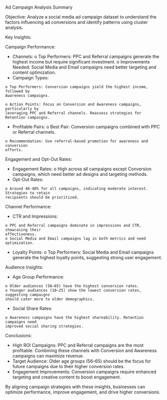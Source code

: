 Ad Campaign Analysis Summary

Objective:
Analyze a social media ad campaign dataset to understand the factors influencing ad conversions and
identify patterns using cluster analysis.

Key Insights:

Campaign Performance:

- Channels:
    o Top Performers: PPC and Referral campaigns generate the highest income but require
       significant investment.
    o Improvements Needed: Social Media and Email campaigns need better targeting and
       content optimization.
- Campaign Types:

```
o Top Performers: Conversion campaigns yield the highest income, followed by
Awareness campaigns.
```
```
o Action Points: Focus on Conversion and Awareness campaigns, particularly by
leveraging PPC and Referral channels. Reassess strategies for Retention campaigns.
```
- Profitable Pairs:
    o Best Pair: Conversion campaigns combined with PPC or Referral channels.

```
o Recommendation: Use referral-based promotion for awareness and conversion
efforts.
```
Engagement and Opt-Out Rates:

- Engagement Rates:
    o High across all campaigns except Conversion campaigns, which need better ad
       designs and targeting methods.
- Opt-Out Rates:

```
o Around 46-48% for all campaigns, indicating moderate interest. Strategies to retain
recipients should be prioritized.
```
Channel Performance:

- CTR and Impressions:


```
o PPC and Referral campaigns dominate in impressions and CTR, showcasing their
effectiveness.
o Social Media and Email campaigns lag in both metrics and need optimization.
```
- Loyalty Points:
    o Top Performers: Social Media and Email campaigns generate the highest loyalty points,
       suggesting strong user engagement.

Audience Insights:

- Age Group Performance:

```
o Older audiences (56–65) have the highest conversion rates.
o Younger audiences (18–25) show the lowest conversion rates, suggesting campaigns
should cater more to older demographics.
```
- Social Share Rates:

```
o Awareness campaigns have the highest shareability. Retention campaigns need
improved social sharing strategies.
```
Conclusions:

- High ROI Campaigns:
    PPC and Referral campaigns are the most profitable. Combining these channels with
    Conversion and Awareness campaigns can maximize revenue.
- Target Audience:
    Older age groups (56–65) should be the focus for future campaigns due to their higher
    conversion rates.
- Engagement Improvements:
    Conversion campaigns require enhanced targeting and creative content to boost
    engagement.

By aligning campaign strategies with these insights, businesses can optimize performance, improve
engagement, and drive higher conversions.


